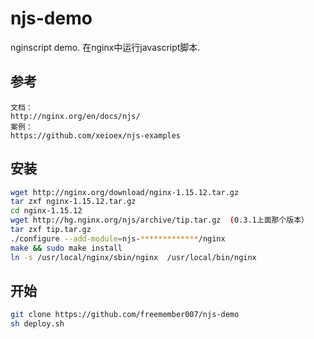 # njs-demo

nginscript demo. 在nginx中运行javascript脚本.

## 参考

```
文档：
http://nginx.org/en/docs/njs/
案例：
https://github.com/xeioex/njs-examples
```

## 安装

```bash
wget http://nginx.org/download/nginx-1.15.12.tar.gz
tar zxf nginx-1.15.12.tar.gz
cd nginx-1.15.12
wget http://hg.nginx.org/njs/archive/tip.tar.gz  (0.3.1上面那个版本）
tar zxf tip.tar.gz
./configure --add-module=njs-*************/nginx
make && sudo make install
ln -s /usr/local/nginx/sbin/nginx  /usr/local/bin/nginx
```

## 开始

```bash
git clone https://github.com/freemember007/njs-demo
sh deploy.sh
```
